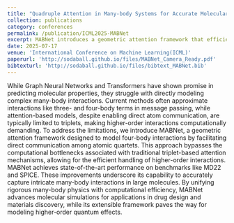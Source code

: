 ```yaml
---
title: "Quadruple Attention in Many-body Systems for Accurate Molecular Property Predictions"
collection: publications
category: conferences
permalink: /publication/ICML2025-MABNet
excerpt: MABNet introduces a geometric attention framework that efficiently models four-body atomic interactions, overcoming limitations of traditional methods in capturing complex many-body effects, and achieves state-of-the-art performance on molecular property prediction benchmarks.
date: 2025-07-17
venue: 'International Conference on Machine Learning(ICML)'
paperurl: 'http://sodaball.github.io/files/MABNet_Camera_Ready.pdf'
bibtexturl: 'http://sodaball.github.io/files/bibtext_MABNet.bib'
---
```


While Graph Neural Networks and Transformers have shown promise in predicting molecular properties, they struggle with directly modeling complex many-body interactions. Current methods often approximate interactions like three- and four-body terms in message passing, while attention-based models, despite enabling direct atom communication, are typically limited to triplets, making higher-order interactions computationally demanding. To address the limitations, we introduce MABNet, a geometric attention framework designed to model four-body interactions by facilitating direct communication among atomic quartets. This approach bypasses the computational bottlenecks associated with traditional triplet-based attention mechanisms, allowing for the efficient handling of higher-order interactions. MABNet achieves state-of-the-art performance on benchmarks like MD22 and SPICE. These improvements underscore its capability to accurately capture intricate many-body interactions in large molecules. By unifying rigorous many-body physics with computational efficiency, MABNet advances molecular simulations for applications in drug design and materials discovery, while its extensible framework paves the way for modeling higher-order quantum effects.
